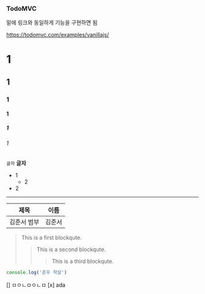 ### TodoMVC

밑에 링크와 동일하게 기능을 구현하면 됨

https://todomvc.com/examples/vanillajs/


# 1
## 1
### 1
#### 1
##### 1
######  1

`글자`
**글자**

- 1
  - 2
- 2




---

| 제목 | 이름 | 
| -| -|
|김준서 범부 | 김준서|




> This is a first blockqute.
>	> This is a second blockqute.
>	>	> This is a third blockqute.

```javascript
console.log('준우 학살')
```


[] ㅁㅇㄴㅁㅇㄴㅁ
[x] ada